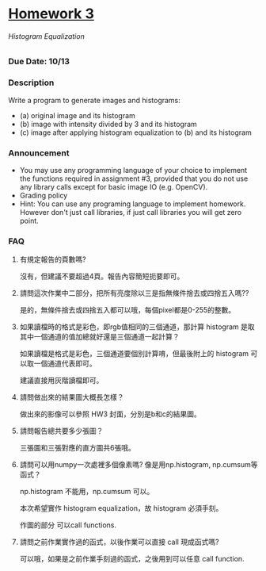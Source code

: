 # [Homework 3](http://cv2.csie.ntu.edu.tw/CV/hw2019/hw3.html)
###### Histogram Equalization
### Due Date: 10/13
### Description
Write a program to generate images and  histograms:
 * (a) original image and its histogram
 * (b) image with intensity divided by 3 and its histogram
 * (c) image after applying histogram equalization to (b) and its histogram
### Announcement
 * You may use any programming language of your choice to implement the functions required in assignment #3, provided that you do not use any library calls except for basic image IO (e.g. OpenCV).
 * Grading policy
 * Hint: You can use any programing language to implement homework. However don't just call libraries, if just call libraries you will get zero point.
### FAQ
1. 有規定報告的頁數嗎?
   
   沒有，但建議不要超過4頁。報告內容簡短扼要即可。
   
2. 請問這次作業中二部分，把所有亮度除以三是指無條件捨去或四捨五入嗎??
   
   是的，無條件捨去或四捨五入都可以哦，每個pixel都是0-255的整數。
   
3. 如果讀檔時的格式是彩色，即rgb值相同的三個通道，那計算 histogram 是取其中一個通道的值加總就好還是三個通道一起計算？
   
   如果讀檔是格式是彩色，三個通道要個別計算唷，但最後附上的 histogram 可以取一個通道代表即可。
   
   建議直接用灰階讀檔即可。
   
4. 請問做出來的結果圖大概長怎樣？
   
   做出來的影像可以參照 HW3 封面，分別是b和c的結果圖。
   
5. 請問報告總共要多少張圖？
   
   三張圖和三張對應的直方圖共6張哦。
   
6. 請問可以用numpy一次處裡多個像素嗎? 像是用np.histogram, np.cumsum等函式？
   
   np.histogram 不能用，np.cumsum 可以。
   
   本次希望實作 histogram equalization，故 histogram 必須手刻。
   
   作圖的部分 可以call functions.
   
7. 請問之前作業實作過的函式，以後作業可以直接 call 現成函式嗎?
   
   可以哦，如果是之前作業手刻過的函式，之後用到可以任意 call function.
   
